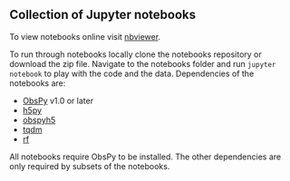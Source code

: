 ## Collection of Jupyter notebooks

To view notebooks online visit [nbviewer](http://nbviewer.jupyter.org/github/trichter/notebooks/tree/master/notebooks/).

To run through notebooks locally clone the notebooks repository or download the zip file.
Navigate to the notebooks folder and run `jupyter notebook` to play with the code and the data.
Dependencies of the notebooks are:

* [ObsPy](http://www.obspy.org) v1.0 or later
* [h5py](http://www.h5py.org/)
* [obspyh5](https://github.com/trichter/obspyh5)
* [tqdm](https://pypi.python.org/pypi/tqdm)
* [rf](https://github.com/trichter/rf)

All notebooks require ObsPy to be installed. The other dependencies are only required by subsets of the notebooks.
